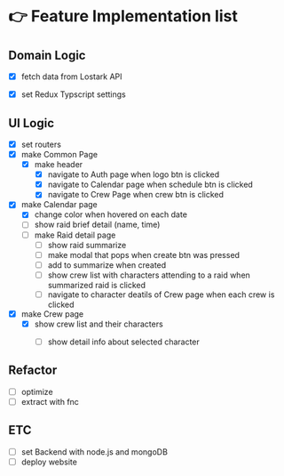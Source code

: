 # 👉 Feature Implementation list

## Domain Logic
- [x] fetch data from Lostark API
- [x] set Redux Typscript settings


## UI Logic
- [x] set routers
- [x] make Common Page
  - [x] make header
    - [x] navigate to Auth page when logo btn is clicked
    - [x] navigate to Calendar page when schedule btn is clicked
    - [x] navigate to Crew Page when crew btn is clicked
- [x] make Calendar page
  - [x] change color when hovered on each date
  - [ ] show raid brief detail (name, time)
  - [ ] make Raid detail page
    - [ ] show raid summarize
    - [ ] make modal that pops when create btn was pressed
    - [ ] add to summarize when created
    - [ ] show crew list with characters attending to a raid when summarized raid is clicked
    - [ ] navigate to character deatils of Crew page when each crew is clicked 
- [x] make Crew page
  - [x] show crew list and their characters
    - [ ] show detail info about selected character


## Refactor
- [ ] optimize
- [ ] extract with fnc

## ETC
- [ ] set Backend with node.js and mongoDB
- [ ] deploy website